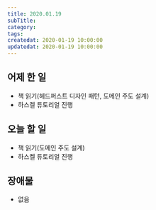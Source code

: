 ```yaml
---
title: 2020.01.19
subTitle: 
category: 
tags: 
createdat: 2020-01-19 10:00:00
updatedat: 2020-01-19 10:00:00
---
```


## 어제 한 일

* 책 읽기(헤드퍼스트 디자인 패턴, 도메인 주도 설계)
* 하스켈 튜토리얼 진행

## 오늘 할 일

* 책 읽기(도메인 주도 설계)
* 하스켈 튜토리얼 진행

## 장애물

* 없음
